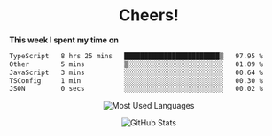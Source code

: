 <h1 align="center">Cheers!</h1>

**This week I spent my time on**
<!--START_SECTION:waka-->

```txt
TypeScript   8 hrs 25 mins   ████████████████████████▒   97.95 %
Other        5 mins          ▒░░░░░░░░░░░░░░░░░░░░░░░░   01.09 %
JavaScript   3 mins          ░░░░░░░░░░░░░░░░░░░░░░░░░   00.64 %
TSConfig     1 min           ░░░░░░░░░░░░░░░░░░░░░░░░░   00.30 %
JSON         0 secs          ░░░░░░░░░░░░░░░░░░░░░░░░░   00.02 %
```

<!--END_SECTION:waka-->

<p align="center"><img src="https://github-readme-stats.vercel.app/api/top-langs/?username=thnkrn&layout=compact&hide=html&theme=tokyonight" alt="Most Used Languages" /></p>

<p align="center"><img src="https://github-readme-stats.vercel.app/api?username=thnkrn&show_icons=true&count_private=true&theme=tokyonight&show=reviews&hide_rank=false&rank_icon=github" alt="GitHub Stats" /></p>

<!-- <p align="center"><a href="https://wakatime.com"><img src="https://wakatime.com/share/@thnkrn/40092326-d1bd-471b-89da-9a7c63939402.png" /></p>
 -->
